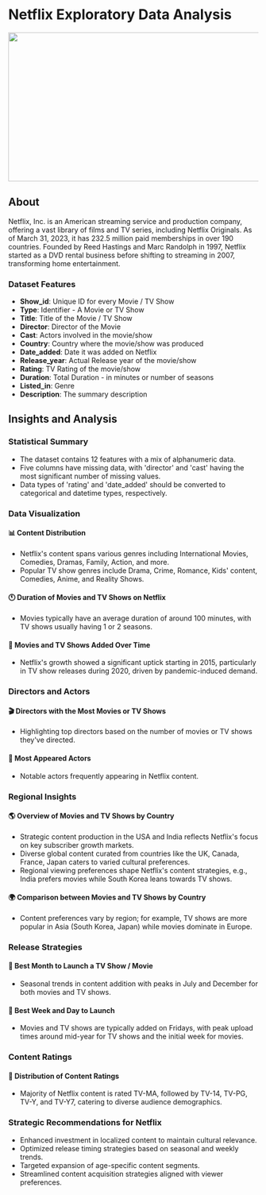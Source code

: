 # Netflix Exploratory Data Analysis
<img src="https://upload.wikimedia.org/wikipedia/commons/7/7a/Logonetflix.png" width="1000" height="300"> 

## About

Netflix, Inc. is an American streaming service and production company, offering a vast library of films and TV series, including Netflix Originals. As of March 31, 2023, it has 232.5 million paid memberships in over 190 countries. Founded by Reed Hastings and Marc Randolph in 1997, Netflix started as a DVD rental business before shifting to streaming in 2007, transforming home entertainment.

### Dataset Features

- **Show_id**: Unique ID for every Movie / TV Show
- **Type**: Identifier - A Movie or TV Show
- **Title**: Title of the Movie / TV Show
- **Director**: Director of the Movie
- **Cast**: Actors involved in the movie/show
- **Country**: Country where the movie/show was produced
- **Date_added**: Date it was added on Netflix
- **Release_year**: Actual Release year of the movie/show
- **Rating**: TV Rating of the movie/show
- **Duration**: Total Duration - in minutes or number of seasons
- **Listed_in**: Genre
- **Description**: The summary description

## Insights and Analysis

### Statistical Summary

- The dataset contains 12 features with a mix of alphanumeric data.
- Five columns have missing data, with 'director' and 'cast' having the most significant number of missing values.
- Data types of 'rating' and 'date_added' should be converted to categorical and datetime types, respectively.

### Data Visualization

#### 📊 Content Distribution


- Netflix's content spans various genres including International Movies, Comedies, Dramas, Family, Action, and more.
- Popular TV show genres include Drama, Crime, Romance, Kids' content, Comedies, Anime, and Reality Shows.

#### 🕚 Duration of Movies and TV Shows on Netflix



- Movies typically have an average duration of around 100 minutes, with TV shows usually having 1 or 2 seasons.

#### 📅 Movies and TV Shows Added Over Time


- Netflix's growth showed a significant uptick starting in 2015, particularly in TV show releases during 2020, driven by pandemic-induced demand.

### Directors and Actors

#### 🎬 Directors with the Most Movies or TV Shows



- Highlighting top directors based on the number of movies or TV shows they've directed.

#### 🕺 Most Appeared Actors



- Notable actors frequently appearing in Netflix content.

### Regional Insights

#### 🌎 Overview of Movies and TV Shows by Country


- Strategic content production in the USA and India reflects Netflix's focus on key subscriber growth markets.
- Diverse global content curated from countries like the UK, Canada, France, Japan caters to varied cultural preferences.
- Regional viewing preferences shape Netflix's content strategies, e.g., India prefers movies while South Korea leans towards TV shows.

#### 🌍 Comparison between Movies and TV Shows by Country



- Content preferences vary by region; for example, TV shows are more popular in Asia (South Korea, Japan) while movies dominate in Europe.

### Release Strategies

#### 📅 Best Month to Launch a TV Show / Movie



- Seasonal trends in content addition with peaks in July and December for both movies and TV shows.

#### 📆 Best Week and Day to Launch



- Movies and TV shows are typically added on Fridays, with peak upload times around mid-year for TV shows and the initial week for movies.

### Content Ratings

#### 🍿 Distribution of Content Ratings



- Majority of Netflix content is rated TV-MA, followed by TV-14, TV-PG, TV-Y, and TV-Y7, catering to diverse audience demographics.

### Strategic Recommendations for Netflix

- Enhanced investment in localized content to maintain cultural relevance.
- Optimized release timing strategies based on seasonal and weekly trends.
- Targeted expansion of age-specific content segments.
- Streamlined content acquisition strategies aligned with viewer preferences.
